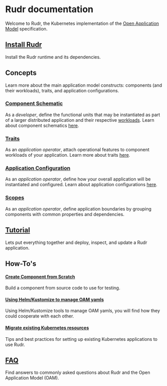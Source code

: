 # Rudr documentation

Welcome to Rudr, the Kubernetes implementation of the [Open Application Model](https://github.com/oam-dev/spec) specification.

## [Install Rudr](./setup/install.md)
Install the Rudr runtime and its dependencies.

## Concepts
Learn more about the main application model constructs: components (and their workloads), traits, and application configurations.

### [Component Schematic](./concepts/component-schematic.md)

As a *developer*, define the  functional units that may be instantiated as part of a larger distributed application and their respective [workloads](./concepts/workloads.md). Learn about component schematics [here](./concepts/component-schematic.md).

### [Traits](./concepts/traits.md)

As an *application operator*, attach operational features to component workloads of your application. Learn more about traits [here](./concepts/traits.md).

### [Application Configuration](./concepts/application-configuration.md)

As an *application operator*, define how your overall application will be instantiated and configured. Learn about application configurations [here](./concepts/application-configuration.md).

### [Scopes](./concepts/scopes.md)
As an *application operator*, define application boundaries by grouping components with common properties and dependencies.

## [Tutorial](./tutorials/deploy_and_update.md)
Lets put everything together and deploy, inspect, and update a Rudr application.

## How-To's

#### [Create Component from Scratch](how-to/create_component_from_scratch.md)
Build a component from source code to use for testing.

#### [Using Helm/Kustomize to manage OAM yamls](how-to/using_helm_kustomize_manage_oam.md)

Using Helm/Kustomize tools to manage OAM yamls, you will find how they could cooperate with each other.

#### [Migrate existing Kubernetes resources](./how-to/migrating.md)
Tips and best practices for setting up existing Kubernetes applications to use Rudr.

## [FAQ](./faq.md)
Find answers to commonly asked questions about Rudr and the Open Application Model (OAM).
